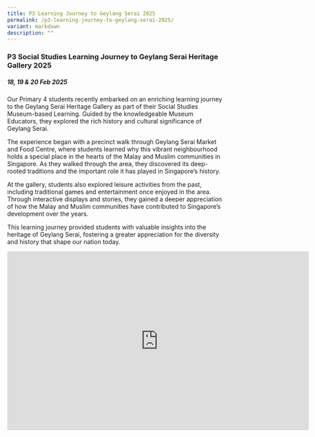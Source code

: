 ```yaml
---
title: P3 Learning Journey to Geylang Serai 2025
permalink: /p3-learning-journey-to-geylang-serai-2025/
variant: markdown
description: ""
---
```

### **P3 Social Studies Learning Journey to Geylang Serai Heritage Gallery 2025**

##### 18, 19 &amp; 20 Feb 2025

Our Primary 4 students recently embarked on an enriching learning journey to the Geylang Serai Heritage Gallery as part of their Social Studies Museum-based Learning. Guided by the knowledgeable Museum Educators, they explored the rich history and cultural significance of Geylang Serai.

The experience began with a precinct walk through Geylang Serai Market and Food Centre, where students learned why this vibrant neighbourhood holds a special place in the hearts of the Malay and Muslim communities in Singapore. As they walked through the area, they discovered its deep-rooted traditions and the important role it has played in Singapore’s history.

At the gallery, students also explored leisure activities from the past, including traditional games and entertainment once enjoyed in the area. Through interactive displays and stories, they gained a deeper appreciation of how the Malay and Muslim communities have contributed to Singapore’s development over the years.

This learning journey provided students with valuable insights into the heritage of Geylang Serai, fostering a greater appreciation for the diversity and history that shape our nation today.

<center><iframe allowfullscreen="" allow="accelerometer; autoplay; clipboard-write; encrypted-media; gyroscope; picture-in-picture; web-share" frameborder="0" title="YouTube video player" src="https://www.youtube.com/embed/1mu6zw4zXdQ?si=cCWK73DhkC78uZvx" height="415" width="700"></iframe></center>